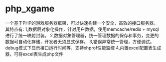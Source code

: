 # php_xgame

一个基于PHP的游戏服务器框架，可以快速构建一个安全，高效的接口服务器。
其特点有:
1,数据层对象化操作，针对用户数据，使用memcache/redis + mysql进行了统一映射封装。
2,数据对象管理器，统一管理数据的保存和事务，变更的数据可自动化存储，开发者无须显式保存。
3,错误异常统一管理，方便调试。debug模式下显示接口运行时间等，支持xhprof性能监控
4,内置excel配置表生成器，可将excel表生成php文件

